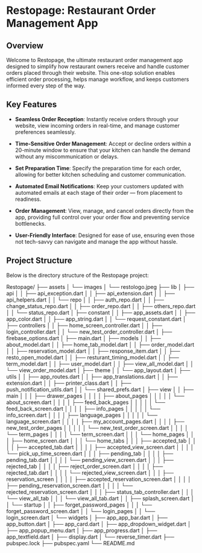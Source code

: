 # Restopage: Restaurant Order Management App

## Overview
Welcome to Restopage, the ultimate restaurant order management app designed to simplify how restaurant owners receive and handle customer orders placed through their website. This one-stop solution enables efficient order processing, helps manage workflow, and keeps customers informed every step of the way.

## Key Features

- **Seamless Order Reception**: Instantly receive orders through your website, view incoming orders in real-time, and manage customer preferences seamlessly.

- **Time-Sensitive Order Management**: Accept or decline orders within a 20-minute window to ensure that your kitchen can handle the demand without any miscommunication or delays.

- **Set Preparation Time**: Specify the preparation time for each order, allowing for better kitchen scheduling and customer communication.

- **Automated Email Notifications**: Keep your customers updated with automated emails at each stage of their order — from placement to readiness.

- **Order Management**: View, manage, and cancel orders directly from the app, providing full control over your order flow and preventing service bottlenecks.

- **User-Friendly Interface**: Designed for ease of use, ensuring even those not tech-savvy can navigate and manage the app without hassle.

## Project Structure
Below is the directory structure of the Restopage project:

Restopage/
├── assets
│   └── images
│       └── restologo.jpeg
├── lib
│   ├── api
│   │   ├── api_exception.dart
│   │   ├── api_extension.dart
│   │   ├── api_helpers.dart
│   │   └── repo
│   │       ├── auth_repo.dart
│   │       ├── change_status_repo.dart
│   │       ├── order_repo.dart
│   │       ├── others_repo.dart
│   │       └── status_repo.dart
│   ├── constant
│   │   ├── app_assets.dart
│   │   ├── app_color.dart
│   │   ├── app_string.dart
│   │   └── request_constant.dart
│   ├── controllers
│   │   ├── home_screen_controller.dart
│   │   ├── login_controller.dart
│   │   └── new_test_order_controller.dart
│   ├── firebase_options.dart
│   ├── main.dart
│   ├── models
│   │   ├── about_model.dart
│   │   ├── home_tab_model.dart
│   │   ├── order_model.dart
│   │   ├── reservation_model.dart
│   │   ├── response_item.dart
│   │   ├── resto_open_model.dart
│   │   ├── resturant_timing_model.dart
│   │   ├── term_model.dart
│   │   ├── user_model.dart
│   │   ├── view_all_model.dart
│   │   └── view_order_model.dart
│   ├── theme
│   │   └── app_layout.dart
│   ├── utils
│   │   ├── app_routes.dart
│   │   ├── app_translations.dart
│   │   ├── extension.dart
│   │   ├── printer_class.dart
│   │   ├── push_notification_utils.dart
│   │   └── shared_prefs.dart
│   ├── view
│   │   ├── main
│   │   │   ├── drawer_pages
│   │   │   │   ├── about_pages
│   │   │   │   │   └── about_screen.dart
│   │   │   │   ├── feed_back_pages
│   │   │   │   │   └── feed_back_screen.dart
│   │   │   │   ├── info_pages
│   │   │   │   │   └── info_screen.dart
│   │   │   │   ├── language_pages
│   │   │   │   │   └── language_screen.dart
│   │   │   │   ├── my_account_pages.dart
│   │   │   │   ├── new_test_order_pages
│   │   │   │   │   └── new_test_order_screen.dart
│   │   │   │   └── term_pages
│   │   │   │       └── term_screen.dart
│   │   │   └── home_pages
│   │   │       ├── home_screen.dart
│   │   │       └── home_tabs
│   │   │           ├── accepted_tab
│   │   │           │   ├── accepted_tab.dart
│   │   │           │   ├── accepted_view_screen.dart
│   │   │           │   └── pick_up_time_screen.dart
│   │   │           ├── pending_tab
│   │   │           │   ├── pending_tab.dart
│   │   │           │   └── pending_view_screen.dart
│   │   │           ├── rejected_tab
│   │   │           │   ├── reject_order_screen.dart
│   │   │           │   ├── rejected_tab.dart
│   │   │           │   └── rejected_view_screen.dart
│   │   │           ├── reservation_screen
│   │   │           │   ├── accepted_reservation_screen.dart
│   │   │           │   ├── pending_reservation_screen.dart
│   │   │           │   └── rejected_reservation_screen.dart
│   │   │           ├── status_tab_controller.dart
│   │   │           └── view_all_tab
│   │   │               └── view_all_tab.dart
│   │   ├── splash_screen.dart
│   │   └── startup
│   │       ├── forget_password_pages
│   │       │   └── forget_password_screen.dart
│   │       └── login_pages
│   │           └── login_screen.dart
│   └── widgets
│       ├── app_app_bar.dart
│       ├── app_button.dart
│       ├── app_card.dart
│       ├── app_dropdown_widget.dart
│       ├── app_popup_menu.dart
│       ├── app_progress.dart
│       ├── app_textfield.dart
│       ├── display.dart
│       └── reverse_timer.dart
├── pubspec.lock
├── pubspec.yaml
└── README.md